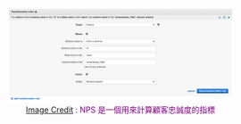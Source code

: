 <center>
    <img src="images/aws-dms/transformation-rules.png" style="width:80%"/>
</center>
<center>
    <a href="https://www.netpromoter.com/know/" target="_blank">Image Credit</a>
    <font color='purple'>: NPS 是一個用來計算顧客忠誠度的指標</font>
    <br>
</center>